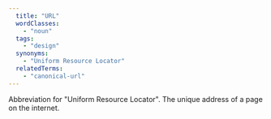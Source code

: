 ```yaml
---
  title: "URL"
  wordClasses:
    - "noun"
  tags:
    - "design"
  synonyms:
    - "Uniform Resource Locator"
  relatedTerms:
    - "canonical-url"
---
```

Abbreviation for "Uniform Resource Locator". The unique address of a page on the internet.
